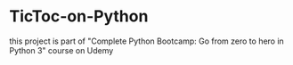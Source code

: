 # TicToc-on-Python
this project is part of "Complete Python Bootcamp: Go from zero to hero in Python 3" course on Udemy
